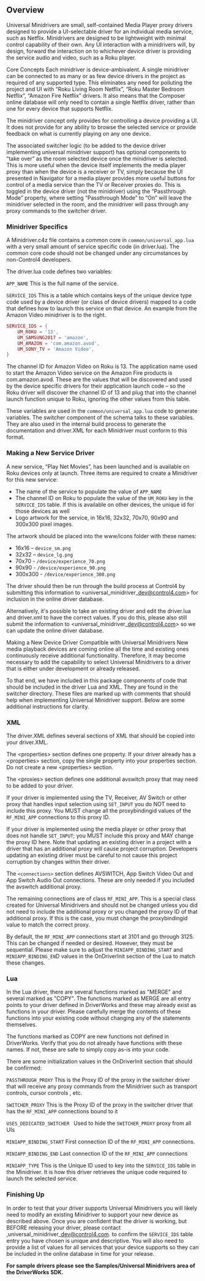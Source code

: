 ## Overview

Universal Minidrivers are small, self-contained Media Player proxy drivers designed to provide a UI-selectable driver for an individual media service, such as Netflix.  Minidrivers are designed to be lightweight with minimal control capability of their own.  Any UI interaction with a minidrivers will, by design, forward the interaction on to whichever device driver is providing the service audio and video, such as a Roku player.

Core Concepts
Each minidriver is device-ambivalent.  A single minidriver can be connected to as many or as few device drivers in the project as required of any supported type.  This eliminates any need for polluting the project and UI with “Roku Living Room Netflix”, “Roku Master Bedroom Netflix”, “Amazon Fire Netflix” drivers.  It also means that the Composer online database will only need to contain a single Netflix driver, rather than one for every device that supports Netflix.

The minidriver concept only provides for controlling a device providing a UI.  It does not provide for any ability to browse the selected service or provide feedback on what is currently playing on any one device.

The associated switcher logic (to be added to the device driver implementing universal minidriver support) has optional components to “take over” as the room selected device once the minidriver is selected.  This is more useful when the device itself implements the media player proxy than when the device is a receiver or TV, simply because the UI presented in Navigator for a media player provides more useful buttons for control of a media service than the TV or Receiver proxies do.  This is toggled in the device driver (not the minidriver) using the “Passthrough Mode” property, where setting “Passthrough Mode” to “On” will leave the minidriver selected in the room, and the minidriver will pass through any proxy commands to the switcher driver.


### Minidriver Specifics
A Minidriver.c4z file contains a common core in `common/universal_app.lua` with a very small amount of service specific code (in driver.lua).  The common core code should not be changed under any circumstances by non-Control4 developers.

The driver.lua code defines two variables:

`APP_NAME` This is the full name of the service.

`SERVICE_IDS` This is a table which contains keys of the unique device type code used by a device driver (or class of device drivers) mapped to a code that defines how to launch this service on that device.  An example from the Amazon Video minidriver is to the right.

```lua
SERVICE_IDS = {
    UM_ROKU = '13',
    UM_SAMSUNG2017 = 'amazon',
    UM_AMAZON = 'com.amazon.avod',
    UM_SONY_TV = 'Amazon Video',
}
```

The channel ID for Amazon Video on Roku is 13.  The application name used to start the Amazon Video service on the Amazon Fire products is com.amazon.avod.  These are the values that will be discovered and used by the device specific drivers for their application launch code – so the Roku driver will discover the channel ID of 13 and plug that into the channel launch function unique to Roku, ignoring the other values from this table.

These variables are used in the `common/universal_app.lua` code to generate variables. The switcher component of the schema talks to these variables. They are also used in the internal build process to generate the documentation and driver.XML for each Minidriver must conform to this format.


### Making a New Service Driver
A new service, “Play Net Movies”, has been launched and is available on Roku devices only at launch.  Three items are required to create a Minidriver for this new service:

- The name of the service to populate the value of `APP_NAME`
- The channel ID on Roku to populate the value of the `UM_ROKU` key in the `SERVICE_IDS` table. If this is available on other devices, the unique id for those devices as well
- Logo artwork for the service, in 16x16, 32x32, 70x70, 90x90 and 300x300 pixel images.

The artwork should be placed into the www/icons folder with these names:

- 16x16 – `device_sm.png`
- 32x32 – `device_lg.png`
- 70x70 - `/device/experience_70.png`
- 90x90 - `/device/experience_90.png`
- 300x300 - `/device/experience_300.png`

The driver should then be run through the build process at Control4 by submitting this information to \<universal\_minidriver\_dev@control4.com\> for inclusion in the online driver database.

Alternatively, it's possible to take an existing driver and edit the driver.lua and driver.xml to have the correct values.  If you do this, please also still submit the information to \<universal\_minidriver\_dev@control4.com\> so we can update the online driver database.


Making a New Device Driver Compatible with Universal Minidrivers
New media playback devices are coming online all the time and existing ones continuously receive additional functionality.  Therefore, it may become necessary to add the capability to select Universal Minidrivers to a driver that is either under development or already released.

To that end, we have included in this package components of code that should be included in the driver Lua and XML.  They are found in the switcher directory. These files are marked up with comments that should help when implementing Universal Minidriver support. Below are some additional instructions for clarity.


### XML
The driver.XML defines several sections of XML that should be copied into your driver.XML.

The \<properties\> section defines one property.  If your driver already has a \<properties\> section, copy the single property into your properties section. Do not create a new \<properties\> section.

The \<proxies\> section defines one additional avswitch proxy that may need to be added to your driver.

If your driver is implemented using the TV, Receiver, AV Switch or other proxy that handles input selection using `SET_INPUT` you do NOT need to include this proxy. You MUST change all the proxybindingid values of the `RF_MINI_APP` connections to this proxy ID.

If your driver is implemented using the media player or other proxy that does not handle `SET_INPUT`; you MUST include this proxy and MAY change the proxy ID here.  Note that updating an existing driver in a project with a driver that has an additional proxy will cause project corruption. Developers updating an existing driver must be careful to not cause this project corruption by changes within their driver.

The `<connections>` section defines AVSWITCH, App Switch Video Out and App Switch Audio Out connections. These are only needed if you included the avswitch additional proxy.

The remaining connections are of class `RF_MINI_APP`.  This is a special class created for Universal Minidrivers and should not be changed unless you did not need to include the additional proxy or you changed the proxy ID of that additional proxy. If this is the case, you must change the proxybindingid value to match the correct proxy.

By default, the `RF_MINI_APP` connections start at 3101 and go through 3125.  This can be changed if needed or desired. However, they must be sequential. Please make sure to adjust the `MINIAPP_BINDING_START` and `MINIAPP_BINDING_EN`D values in the OnDriverInit section of the Lua to match these changes.


### Lua
In the Lua driver, there are several functions marked as "MERGE" and several marked as "COPY".
The functions marked as MERGE are all entry points to your driver defined in DriverWorks and these may already exist as functions in your driver.  Please carefully merge the contents of these functions into your existing code without changing any of the statements themselves.

The functions marked as COPY are new functions not defined in DriverWorks. Verify that you do not already have functions with these names. If not, these are safe to simply copy as-is into your code. 

There are some initialization values in the OnDriverInit section that should be confirmed:

`PASSTHROUGH_PROXY`
This is the Proxy ID of the proxy in the switcher driver that will receive any proxy commands from the Minidriver such as transport controls, cursor controls , etc.

`SWITCHER_PROXY`
This is the Proxy ID of the proxy in the switcher driver that has the `RF_MINI_APP` connections bound to it

`USES_DEDICATED_SWITCHER `
Used to hide the `SWITCHER_PROXY` proxy from all UIs

`MINIAPP_BINDING_START`
First connection ID of the `RF_MINI_APP` connections.

`MINIAPP_BINDING_END` 
Last connection ID of the `RF_MINI_APP` connections

`MINIAPP_TYPE`
This is the Unique ID used to key into the `SERVICE_IDS` table in the Minidriver.  It is how this driver retrieves the unique code required to launch the selected service. 


### Finishing Up
In order to test that your driver supports Universal Minidrivers you will likely need to modify an existing Minidriver to support your new device as described above.  Once you are confident that the driver is working, but BEFORE releasing your driver, please contact ,universal\_minidriver\_dev@control4.com. to confirm the `SERVICE_IDS` table entry you have chosen is unique and descriptive. You will also need to provide a list of values for all services that your device supports so they can be included in the online database in time for your release.


**For sample drivers please see the Samples/Universal Minidrivers area of the DriverWorks SDK.**